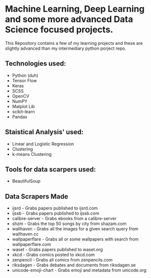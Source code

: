 # Machine Learning, Deep Learning and some more advanced Data Science focused projects.

This Repository contains a few of my learning projects and these are slightly advanced than my intermediary python porject repo.

## Technologies used:

- Python (duh)
- Tensor Flow
- Keras
- SCSS
- OpenCV
- NumPY
- Matplot Lib
- scikit-learn
- Pandas

## Staistical Analysis' used:
- Linear and Logistic Regression
- Clustering
- k-means Clustering 

## Tools for data scarpers used:
- BeautifulSoup

## Data Scrapers Made
- ijsrd - Grabs papers published to ijsrd.com
- ijssb - Grabs papers published to ijssb.com
- calibre-server - Grabs ebooks from a calibre-server
- shzm - Grabs the top 50 songs by city from shazam.com
- wallhaven - Grabs all the images for a given search query from wallhaven.cc
- wallpaperflare - Grabs all or some wallpapers with search from wallpaperflare.com
- waset - Grabs papers published to waset.org
- xkcd - Grabs comics posted to xkcd.com
- zenpencil - Grabs all comics from zenpencils.com
- riksdagen - Grabs debates and documents from riksdagen.se
- unicode-emoji-chart - Grabs emoji and metadata from unicode.org
